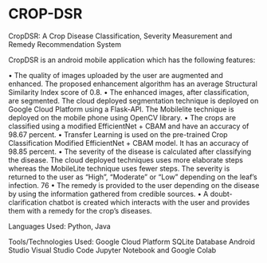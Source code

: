 # CROP-DSR

CropDSR: A Crop Disease Classification, Severity Measurement and Remedy Recommendation System

CropDSR is an android mobile application which has the following features:

• The quality of images uploaded by the user are augmented and enhanced. The proposed enhancement algorithm has an average Structural Similarity Index score of 0.8.
• The enhanced images, after classification, are segmented. The cloud deployed segmentation technique is deployed on Google Cloud Platform using a Flask-API. The Mobilelite technique is deployed on the mobile phone using OpenCV library.
• The crops are classified using a modified EfficientNet + CBAM and have an accuracy of 98.67 percent.
• Transfer Learning is used on the pre-trained Crop Classification Modified EfficientNet + CBAM model. It has an accuracy of 98.85 percent.
• The severity of the disease is calculated after classifying the disease. The cloud deployed techniques uses more elaborate steps whereas the MobileLite technique uses fewer steps. The severity is returned to the user as “High”, “Moderate” or “Low” depending on the leaf’s infection.
76
• The remedy is provided to the user depending on the disease by using the information gathered from credible sources.
• A doubt-clarification chatbot is created which interacts with the user and provides them with a remedy for the crop’s diseases.

Languages Used:
Python, Java

Tools/Technologies Used:
Google Cloud Platform
SQLite Database
Android Studio
Visual Studio Code
Jupyter Notebook and Google Colab
